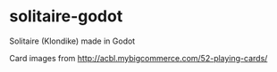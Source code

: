 # solitaire-godot
Solitaire (Klondike) made in Godot

Card images from http://acbl.mybigcommerce.com/52-playing-cards/
